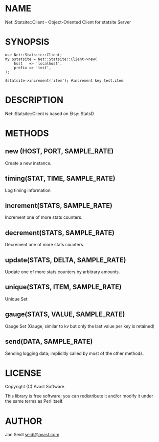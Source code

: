 # NAME

Net::Statsite::Client - Object-Oriented Client for statsite Server

# SYNOPSIS

    use Net::Statsite::Client;
    my $statsite = Net::Statsite::Client->new(
        host   => 'localhost',
        prefix => 'test',
    );

    $statsite->increment('item'); #increment key test.item

# DESCRIPTION

Net::Statsite::Client is based on Etsy::StatsD

# METHODS

## new (HOST, PORT, SAMPLE\_RATE)

Create a new instance.

## timing(STAT, TIME, SAMPLE\_RATE)

Log timing information

## increment(STATS, SAMPLE\_RATE)

Increment one of more stats counters.

## decrement(STATS, SAMPLE\_RATE)

Decrement one of more stats counters.

## update(STATS, DELTA, SAMPLE\_RATE)

Update one of more stats counters by arbitrary amounts.

## unique(STATS, ITEM, SAMPLE\_RATE)

Unique Set

## gauge(STATS, VALUE, SAMPLE\_RATE)

Gauge Set (Gauge, similar to  kv  but only the last value per key is retained)

## send(DATA, SAMPLE\_RATE)

Sending logging data; implicitly called by most of the other methods.

# LICENSE

Copyright (C) Avast Software.

This library is free software; you can redistribute it and/or modify
it under the same terms as Perl itself.

# AUTHOR

Jan Seidl <seidl@avast.com>
